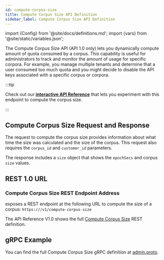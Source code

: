 ```yaml
---
id: compute-corpus-size
title: Compute Corpus Size API Definition
sidebar_label: Compute Corpus Size API Definition
---
```


import {Config} from '@site/docs/definitions.md';
import {vars} from '@site/static/variables.json';

The Compute Corpus Size API (API 1.0 only) lets you dynamically compute amount of quota consumed
by a corpus. This capability is useful for administrators to track and monitor
the amount of usage for specific corpora. For example, you manage multiple
tenants and determine that a user consumed too much quota and you might decide
to disable the API keys associated with a specific corpus or corpora.

:::tip

Check out our [**interactive API Reference**](/docs/1.0/rest-api/compute-corpus-size) that lets you experiment with this
endpoint to compute the corpus size.

:::

## Compute Corpus Size Request and Response

The request to compute the corpus size provides information about what time
the size was calculated and the size of the corpus. This request also requires
the `corpus_id` and `customer_id` parameters.

The response includes a `size` object that shows the `epochSecs` and corpus `size`
values.

## REST 1.0 URL

### Compute Corpus Size REST Endpoint Address

<Config v="names.product"/> exposes a REST endpoint at the following URL
to compute the size of a corpus:
<code>https://<Config v="domains.rest.admin"/>/v1/compute-corpus-size</code>

The API Reference V1.0 shows the full [Compute Corpus Size](/docs/1.0/rest-api/compute-corpus-size) REST definition.

## gRPC Example

You can find the full Compute Corpus Size gRPC definition at [admin.proto](https://github.com/vectara/protos/blob/main/admin.proto).
